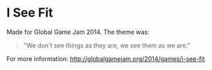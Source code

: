 I See Fit
========

Made for Global Game Jam 2014. The theme was:
> "We don't see things as they are, we see them as we are."

For more information: http://globalgamejam.org/2014/games/i-see-fit
